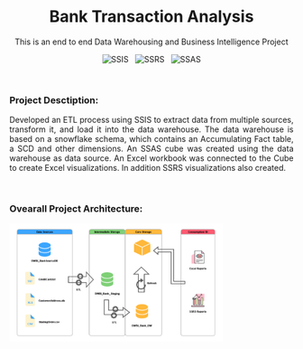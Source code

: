 <div align="center">
  
  # Bank Transaction Analysis
  This is an end to end Data Warehousing and Business Intelligence Project
    
  ![SSIS](https://img.shields.io/badge/SSIS-CC2927?style=flat)
  &nbsp;
  ![SSRS](https://img.shields.io/badge/SSRS-DF3900?style=flat)
  &nbsp;
  ![SSAS](https://img.shields.io/badge/SSAS-0C6CBD?style=flat)
  
</div>

<br>

<div>
  
  ### Project Desctiption:
  
  <p style="text-align:justify;">
Developed an ETL process using SSIS to extract data from multiple sources, transform it, and load it into the data warehouse. The data warehouse is based on a snowflake schema, which contains an Accumulating Fact table, a SCD and other dimensions. An SSAS cube was created using the data warehouse as data source. An Excel workbook was connected to the Cube to create Excel visualizations. In addition SSRS visualizations also created.
  </p>
  
  <br>
  
  ### Ovearall Project Architecture:
  
  <img  width="75%" src="/Diagrams/architecture.png">
</div>
